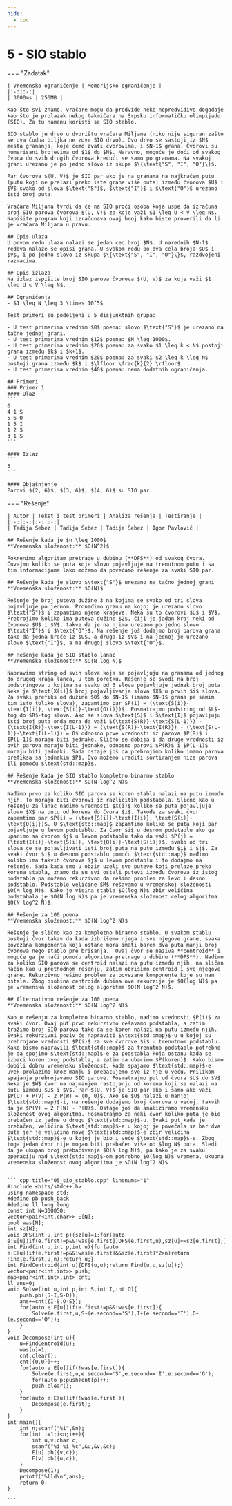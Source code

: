 ```yaml
---
hide:
  - toc
---
```


# 5 - SIO stablo

=== "Zadatak"
	
	| Vremensko ograničenje | Memorijsko ograničenje |
	|:-:|:-:|
	| 3000ms | 256MB |
	
	Kao što svi znamo, vračare mogu da predvide neke nepredvidive događaje kao što je prolazak nekog takmičara na Srpsku informatičku olimpijadu (SIO). Za tu namenu koristi se SIO stablo.
	
	SIO stablo je drvo u dvorištu vračare Miljane (niko nije siguran zašto se ova čudna biljka ne zove SIO drvo). Ovo drvo se sastoji iz $N$ mesta grananja, koje ćemo zvati čvorovima, i $N-1$ grana. Čvorovi su numerisani brojevima od $1$ do $N$. Naravno, moguće je doći od svakog čvora do svih drugih čvorova krećući se samo po granama. Na svakoj grani urezano je po jedno slovo iz skupa $\{\text{"S", "I", "O"}\}$.
	
	Par čvorova $(U, V)$ je SIO par ako je na granama na najkraćem putu (putu koji ne prelazi preko iste grane više puta) između čvorova $U$ i $V$ svako od slova $\text{"S"}$, $\text{"I"}$ i $\text{"O"}$ urezano isti broj puta.
	
	Vračara Miljana tvrdi da će na SIO proći osoba koja uspe da izračuna broj SIO parova čvorova $(U, V)$ za koje važi $1 \leq U < V \leq N$. Napišite program koji izračunava ovaj broj kako biste proverili da li je vračara Miljana u pravu.
	
	## Opis ulaza
	U prvom redu ulaza nalazi se jedan ceo broj $N$. U narednih $N-1$ redova nalaze se opisi grana. U svakom redu po dva cela broja $U$ i $V$, i po jedno slovo iz skupa $\{\text{"S", "I", "O"}\}$, razdvojeni razmacima.
	
	## Opis izlaza
	Na izlaz ispišite broj SIO parova čvorova $(U, V)$ za koje važi $1 \leq U < V \leq N$.
	
	## Ograničenja
	- $1 \leq N \leq 3 \times 10^5$
	
	Test primeri su podeljeni u 5 disjunktnih grupa:
	
	- U test primerima vrednim $8$ poena: slovo $\text{"S"}$ je urezano na tačno jednoj grani.
	- U test primerima vrednim $12$ poena: $N \leq 1000$.
	- U test primerima vrednim $20$ poena: za svako $1 \leq k < N$ postoji grana između $k$ i $k+1$.
	- U test primerima vrednim $20$ poena: za svaki $2 \leq k \leq N$ postoji grana između $k$ i $\lfloor \frac{k}{2} \rfloor$.
	- U test primerima vrednim $40$ poena: nema dodatnih ograničenja.
	
	## Primeri
	### Primer 1
	#### Ulaz
	```
	6
	4 1 S
	5 6 O
	1 5 I
	1 2 S
	3 1 S
	```
	
	#### Izlaz
	```
	3
	```
	
	#### Objašnjenje
	Parovi $(2, 6)$, $(3, 6)$, $(4, 6)$ su SIO par.
	
=== "Rešenje"
	
	| Autor | Tekst i test primeri | Analiza rеšenja | Testiranje |
	|:-:|:-:|:-:|:-:|
	| Tadija Šebez | Tadija Šebez | Tadija Šebez | Igor Pavlović |
	
	## Rešenje kada je $n \leq 1000$
	**Vremenska složenost:** $O(N^2)$
	
	Pokrenimo algoritam pretrage u dubinu (**DFS**) od svakog čvora. Čuvajmo koliko se puta koje slovo pojavljuje na trenutnom putu i sa tim informacijama lako možemo da povećamo rešenje za svaki SIO par.
	
	## Rešenje kada je slovo $\text{"S"}$ urezano na tačno jednoj grani
	**Vremenska složenost:** $O(N)$
	
	Rešenje je broj puteva dužine 3 na kojima se svako od tri slova pojavljuje po jednom. Pronađimo granu na kojoj je urezano slovo $\text{"S"}$ i zapamtimo njene krajeve. Neka su to čvorovi $U$ i $V$. Prebrojimo koliko ima puteva dužine $2$, čiji je jadan kraj neki od čvorova $U$ i $V$, takve da je na njima urezano po jedno slovo $\text{"I"}$ i $\text{"O"}$. Na rešenje još dodajmo broj parova grana tako da jedna kreće iz $U$, a druga iz $V$ i na jednoj je urezano slovo $\text{"I"}$, a na drugoj slovo $\text{"O"}$.
	
	## Rešenje kada je SIO stablo lanac
	**Vremenska složenost:** $O(N log N)$
	
	Napravimo string od svih slova koja se pojavljuju na granama od jednog do drugog kraja lanca, u tom poretku. Rešenje se svodi na broj podstringova u kojima se svako od 3 slova pojavljuje jednak broj puta. Neka je $\text{X(i)}$ broj pojavljivanja slova $X$ u prvih $i$ slova. Za svaki prefiks od dužine $0$ do $N-1$ (imamo $N-1$ grana pa samim tim isto toliko slova), zapamtimo par $P(i) = (\text{S(i)}-\text{I(i)}, \text{S(i)}-\text{O(i)})$. Posmatrajmo podstring od $L$-tog do $R$-tog slova. Ako se slova $\text{S}$ i $\text{I}$ pojavljuju isti broj puta onda mora da važi $(\text{S(R)}-\text{S(L-1)}) - (\text{I(R)}-\text{I(L-1)}) = (\text{S(R)}-\text{I(R)}) - (\text{S(L-1)}-\text{I(L-1)}) = 0$ odnosno prve vrednosti iz parova $P(R)$ i $P(L-1)$ moraju biti jednake. Slično se dobija i da druge vrednosti iz ovih parova moraju biti jednake, odnosno parovi $P(R)$ i $P(L-1)$ moraju biti jednaki. Sada ostaje još da prebrojimo koliko imamo parova prefiksa sa jednakim $P$. Ovo možemo uraditi sortiranjem niza parova ili pomoću $\text{std::map}$. 
	
	## Rešenje kada je SIO stablo kompletno binarno stablo
	**Vremenska složenost:** $O(N log^2 N)$
	
	Nađimo prvo za koliko SIO parova se koren stabla nalazi na putu između njih. To moraju biti čvorovi iz različitih podstabala. Slično kao u rešenju za lanac nađimo vrednosti $X(i)$ koliko se puta pojavljuje slovo $X$ na putu od korena do čvora $i$. Takođe za svaki čvor zapamtimo par $P(i) = (\text{S(i)}-\text{I(i)}, \text{S(i)}-\text{O(i)})$. U $\text{std::map}$ zapamtimo koliko se puta koji par pojavljuje u levom podstablu. Za čvor $i$ u desnom podstablu ako ga uparimo sa čvorom $j$ u levom podstablu tako da važi $P(j) = (\text{I(i)}-\text{S(i)}, \text{O(i)}-\text{S(i)})$, svako od tri slova će se pojavljivati isti broj puta na putu između $i$ i $j$. Za svaki čvor $i$ u desnom podstablu pomoću $\text{std::map}$ nađimo koliko ima takvih čvorova $j$ u levom podstablu i to dodajmo na rešenje. Sada kada smo u obzir uzeli sve puteve koji prelaze preko korena stabla, znamo da su svi ostali putevi između čvorova iz istog podstabla pa možemo rekurzivno da rešimo problem za levo i desno podstablo. Podstablo veličine $M$ rešavamo u vremenskoj složenosti $O(M log M)$. Kako je visina stabla $O(log N)$ zbir veličina podstabala je $O(N log N)$ pa je vremenska složenost celog algoritma $O(N log^2 N)$.
	
	## Rešenje za 100 poena
	**Vremenska složenost:** $O(N log^2 N)$
	
	Rešenje je slično kao za kompletno binarno stablo. U svakom stablu postoji čvor takav da kada izbrišemo njega i sve njegove grane, svaka povezana komponenta koja ostane mora imati barem dva puta manji broj čvorova nego stablo pre brisanja.  Ovaj čvor se naziva **centroid** i moguće ga je naći pomoću algoritma pretrage u dubinu (**DFS**). Nađimo za koliko SIO parova se centroid nalazi na putu između njih, na sličan način kao u prethodnom rešenju, zatim obrišimo centroid i sve njegove grane. Rekurzivno rešimo problem za povezane komponente koje su nam ostale. Zbog osobina centroida dubina ove rekurzije je $O(log N)$ pa je vremenska složenost celog algoritma $O(N log^2 N)$.
	
	## Alternativno rešenje za 100 poena
	**Vremenska složenost:** $O(N log^2 N)$
	
	Kao u rešenju za kompletno binarno stablo, nađimo vrednosti $P(i)$ za svaki čvor. Ovaj put prvo rekurzivno rešavamo podstabla, a zatim tražimo broj SIO parova tako da se koren nalazi na putu između njih. Svaki rekurzivni poziv će napraviti $\text{std::map}$-u u kojoj su prebrojane vrednosti $P(i)$ za sve čvorove $i$ u trenutnom podstablu. Kako bismo napravili $\text{std::map}$ za trenutno podstablo potrebno je da spojimo $\text{std::map}$-e za podstabla koja ostanu kada se izbaci koren ovog podstabla, a zatim da ubacimo $P(koren)$. Kako bismo dobili dobru vremensku složenost, kada spajamo $\text{std::map}$-e uvek prolazimo kroz manju i prebacujemo sve iz nje u veću. Prilikom spajanja prebrojavamo SIO parove. Posmatrajmo put od čvora $U$ do $V$. Neka je $W$ čvor na najmanjem rastojanju od korena koji se nalazi na putu između $U$ i $V$. Par $(U, V)$ je SIO par ako i samo ako važi $P(U) + P(V) - 2 P(W) = (0, 0)$. Ako se $U$ nalazi u manjoj $\text{std::map}$-i, na rešenje dodajemo broj čvorova u većoj, takvih da je $P(V) = 2 P(W) - P(U)$. Ostaje još da analiziramo vremensku složenost ovog algoritma. Posmatrajmo za neki čvor koliko puta je bio prebačen iz jedne u drugu $\text{std::map}$-u. Svaki put kada je prebačen, veličina $\text{std::map}$-e u kojoj je povećala se bar dva puta jer je veličina nove $\text{std::map}$-e zbir veličina $\text{std::map}$-e u kojoj je bio i veće $\text{std::map}$-e. Zbog toga jedan čvor nije mogao biti prebačen više od $log N$ puta. Sledi da je ukupan broj prebacivanja $O(N log N)$, pa kako je za svaku operaciju nad $\text{std::map}$-om potrebno $O(log N)$ vremena, ukupna vremenska složenost ovog algoritma je $O(N log^2 N)$
	
	
	``` cpp title="05_sio_stablo.cpp" linenums="1"
	#include <bits/stdc++.h>
	using namespace std;
	#define pb push_back
	#define ll long long
	const int N=300050;
	vector<pair<int,char>> E[N];
	bool was[N];
	int sz[N];
	void DFS(int u,int p){sz[u]=1;for(auto e:E[u])if(e.first!=p&&!was[e.first])DFS(e.first,u),sz[u]+=sz[e.first];}
	int Find(int u,int p,int n){for(auto e:E[u])if(e.first!=p&&!was[e.first]&&sz[e.first]*2>n)return Find(e.first,u,n);return u;}
	int FindCentroid(int u){DFS(u,u);return Find(u,u,sz[u]);}
	vector<pair<int,int>> push;
	map<pair<int,int>,int> cnt;
	ll ans=0;
	void Solve(int u,int p,int S,int I,int O){
		push.pb({S-I,S-O});
		ans+=cnt[{I-S,O-S}];
		for(auto e:E[u])if(e.first!=p&&!was[e.first]){
			Solve(e.first,u,S+(e.second=='S'),I+(e.second=='I'),O+(e.second=='O'));
		}
	}
	void Decompose(int u){
		u=FindCentroid(u);
		was[u]=1;
		cnt.clear();
		cnt[{0,0}]++;
		for(auto e:E[u])if(!was[e.first]){
			Solve(e.first,u,e.second=='S',e.second=='I',e.second=='O');
			for(auto p:push)cnt[p]++;
			push.clear();
		}
		for(auto e:E[u])if(!was[e.first]){
			Decompose(e.first);
		}
	}
	int main(){
		int n;scanf("%i",&n);
		for(int i=1;i<n;i++){
			int u,v;char c;
			scanf("%i %i %c",&u,&v,&c);
			E[u].pb({v,c});
			E[v].pb({u,c});
		}
		Decompose(1);
		printf("%lld\n",ans);
		return 0;
	}

	```
